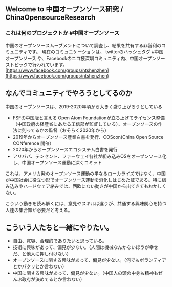 ## Welcome to 中国オープンソース研究 / ChinaOpensourceResearch


### これは何のプロジェクトか #中国オープンソース

中国のオープンソースムーブメントについて調査し、結果を共有する非営利のコミュニティです。 現在のコミュニケーションは、 twitterのハッシュタグ #中国オープンソース や、Facebookのニコ技深圳コミュニティ内、中国オープンソーストピックで行われています。 [https://www.facebook.com/groups/ntshenzhen](https://www.facebook.com/groups/ntshenzhen) 


## なんでコミュニティでやろうとしてるのか

中国のオープンソースは、2019-2020年頃から大きく盛り上がろうとしている

 - FSFの中国版と言える Open Atom Foundationが立ち上げてライセンス整備（中国政府の経産省にあたる工信部が監督している）、オープンソースの作法に則ってるかの監督（おそらく2020年から）
 - 2019年からオープンソース産業白書を発行、COScon(China Open Source CONference 開催）
 - 2020年からオープンソースエコシステム白書を発行
 - アリババ、テンセント、ファーウェイ各社が組み込みOSをオープンソース化し、中国オープンソース運動に深くコミット

これは、アメリカ発のオープンソース運動の単なるローカライズではなく、中国が中国社会に役立つ形でオープンソース運動を消化しはじめた証である。特に組み込みやハードウェア絡みでは、西欧にない動きが中国から出てきてもおかしくない。

こういう動きを読み解くには、意見やスキルは違うが、共通する興味関心を持つ人達の集合知が必要だと考える。

## こういう人たちと一緒にやりたい。

 - 自由、寛容、合理的でありたいと思っている。
 - 技術に興味があって、偏見が少ない。（人間は機械なんかないほうが幸せだ、と他人に押し付けない）
 - オープンソースに関する興味があって、偏見が少ない。（何でもボランティアとかパクリとか言わない）
 - 中国に関する興味があって、偏見が少ない。（中国人の頭の中身も精神もぜんぶ政府が決めてるとか言わない）
